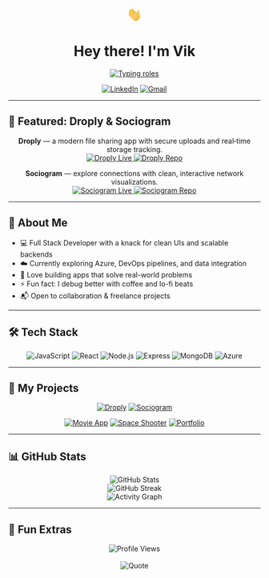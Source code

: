 <p align="center">
  <img src="https://raw.githubusercontent.com/ABSphreak/ABSphreak/master/gifs/Hi.gif" width="30px" alt="wave">
</p>

<h1 align="center">Hey there! I'm Vik</h1>

<p align="center">
  <!-- Typing SVG by DenverCoder1 -->
  <a href="https://github.com/DenverCoder1/readme-typing-svg">
    <img src="https://readme-typing-svg.demolab.com/?lines=Full%20Stack%20Developer;Cloud%20Enthusiast;Always%20Curious&font=Fira%20Code&center=true&width=440&height=45&color=61DAFB&vCenter=true&pause=1000&size=22" alt="Typing roles" />
  </a>
</p>

<!-- Social Icons -->
<p align="center">
  <a href="https://linkedin.com/in/vikrant-k-36585622b/"><img src="https://img.shields.io/badge/LinkedIn-0077B5?style=for-the-badge&logo=linkedin&logoColor=white" alt="LinkedIn"/></a>
  <a href="mailto:vik.t.905@gmail.com"><img src="https://img.shields.io/badge/Gmail-D14836?style=for-the-badge&logo=gmail&logoColor=white" alt="Gmail"/></a>
</p>

---

## 🌟 Featured: Droply & Sociogram

<!-- Droply -->
<p align="center">
  <b>Droply</b> — a modern file sharing app with secure uploads and real‑time storage tracking.
  <br/>
  <a href="https://droply-ebon.vercel.app">
    <img alt="Droply Live" src="https://img.shields.io/badge/Live%20Demo-000?style=for-the-badge&logo=vercel&logoColor=white">
  </a>
  <a href="https://github.com/Vikrant-k09/Droply">
    <img alt="Droply Repo" src="https://img.shields.io/badge/Repository-181717?style=for-the-badge&logo=github&logoColor=white">
  </a>
</p>

<!-- Sociogram -->
<p align="center">
  <b>Sociogram</b> — explore connections with clean, interactive network visualizations.
  <br/>
  <a href="https://test-insta-kappa.vercel.app">
    <img alt="Sociogram Live" src="https://img.shields.io/badge/Live%20Demo-000?style=for-the-badge&logo=vercel&logoColor=white">
  </a>
  <a href="https://github.com/Vikrant-k09/Sociogram">
    <img alt="Sociogram Repo" src="https://img.shields.io/badge/Repository-181717?style=for-the-badge&logo=github&logoColor=white">
  </a>
</p>

---

## 🧠 About Me

- 💻 Full Stack Developer with a knack for clean UIs and scalable backends  
- ☁️ Currently exploring Azure, DevOps pipelines, and data integration  
- 🚀 Love building apps that solve real-world problems  
- ⚡ Fun fact: I debug better with coffee and lo-fi beats  
- 📬 Open to collaboration & freelance projects  

---

## 🛠️ Tech Stack

<p align="center">
  <img src="https://img.shields.io/badge/JavaScript-ES6+-F7DF1E?style=for-the-badge&logo=javascript&logoColor=black" alt="JavaScript"/>
  <img src="https://img.shields.io/badge/React-20232A?style=for-the-badge&logo=react&logoColor=61DAFB" alt="React"/>
  <img src="https://img.shields.io/badge/Node.js-339933?style=for-the-badge&logo=node-dot-js&logoColor=white" alt="Node.js"/>
  <img src="https://img.shields.io/badge/Express-000?style=for-the-badge&logo=express&logoColor=white" alt="Express"/>
  <img src="https://img.shields.io/badge/MongoDB-4EA94B?style=for-the-badge&logo=mongodb&logoColor=white" alt="MongoDB"/>
  <img src="https://img.shields.io/badge/Azure-0089D6?style=for-the-badge&logo=microsoft-azure&logoColor=white" alt="Azure"/>
</p>

---

## 🚀 My Projects

<!-- Featured pins first -->
<p align="center">
  <a href="https://github.com/vikrant-k09/Droply"><img width="350" src="https://denvercoder1-github-readme-stats.vercel.app/api/pin/?username=vikrant-k09&repo=Droply&theme=react&bg_color=1F222E&title_color=F85D7F&hide_border=true&icon_color=F8D866" alt="Droply"></a>
  <a href="https://github.com/vikrant-k09/Sociogram"><img width="350" src="https://denvercoder1-github-readme-stats.vercel.app/api/pin/?username=vikrant-k09&repo=Sociogram&theme=react&bg_color=1F222E&title_color=F85D7F&hide_border=true&icon_color=F8D866" alt="Sociogram"></a>
</p>

<p align="center">
  <!-- Row 1 -->
  <a href="https://github.com/vikrant-k09/movie-app"><img width="350" src="https://denvercoder1-github-readme-stats.vercel.app/api/pin/?username=vikrant-k09&repo=movie-app&theme=react&bg_color=1F222E&title_color=F85D7F&hide_border=true&icon_color=F8D866" alt="Movie App"></a>
  <!-- Row 2 -->
  <a href="https://github.com/vikrant-k09/space-shooter"><img width="350" src="https://denvercoder1-github-readme-stats.vercel.app/api/pin/?username=vikrant-k09&repo=space-shooter&theme=react&bg_color=1F222E&title_color=F85D7F&hide_border=true&icon_color=F8D866" alt="Space Shooter"></a>
  <a href="https://github.com/vikrant-k09/Portfolio"><img width="350" src="https://denvercoder1-github-readme-stats.vercel.app/api/pin/?username=vikrant-k09&repo=Portfolio&theme=react&bg_color=1F222E&title_color=F85D7F&hide_border=true&icon_color=F8D866" alt="Portfolio"></a>
</p>

---

## 📊 GitHub Stats

<p align="center">
  <img src="https://github-readme-stats.vercel.app/api?username=vikrant-k09&show_icons=true&theme=react&hide_border=true" alt="GitHub Stats" />
  <br/>
  <img src="https://streak-stats.demolab.com?user=vikrant-k09&theme=react&hide_border=true" alt="GitHub Streak" />
  <br/>
  <img src="https://github-readme-activity-graph.vercel.app/graph?username=vikrant-k09&theme=react-dark&hide_border=true" alt="Activity Graph" />
</p>

---

## 🗿 Fun Extras

<p align="center">
  <img src="https://komarev.com/ghpvc/?username=vikrant-k09&style=flat-square&color=blue" alt="Profile Views" />
  <br/><br/>
  <img src="https://quotes-github-readme.vercel.app/api?type=horizontal&theme=radical" alt="Quote" />
</p>
